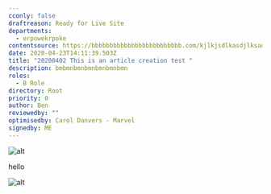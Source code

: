 ```yaml
---
cconly: false
draftreason: Ready for Live Site
departments:
  - erpowekrpoke
contentsource: https://bbbbbbbbbbbbbbbbbbbbbbbbb.com/kjlkjsdlkasdjlksadjdlksajdlsakjlsdkjflsakjfdslkjfdslkjsdhjkdsfhkjasdhfkdsjhfksjhfdksjfhdskhjfkdsjfhdskjhfkdsjfhdskjfhdshdskjhfdskjhfdskjfhds
date: 2020-04-23T14:11:39.503Z
title: "20200402 This is an article creation test "
description: bmbmnbmnbmnbmnbmnbmn
roles:
  - B Role
directory: Root
priority: 0
author: Ben
reviewedby: ""
optimisedby: Carol Danvers - Marvel
signedby: ME
---
```

![alt](/assets/dummy.jpeg "title")

hello

![alt](https://ucarecdn.com/3d934bd5-f8c7-4ce8-aa2e-ec91dd5faa2e/-/preview/-/enhance/58/ "title")
